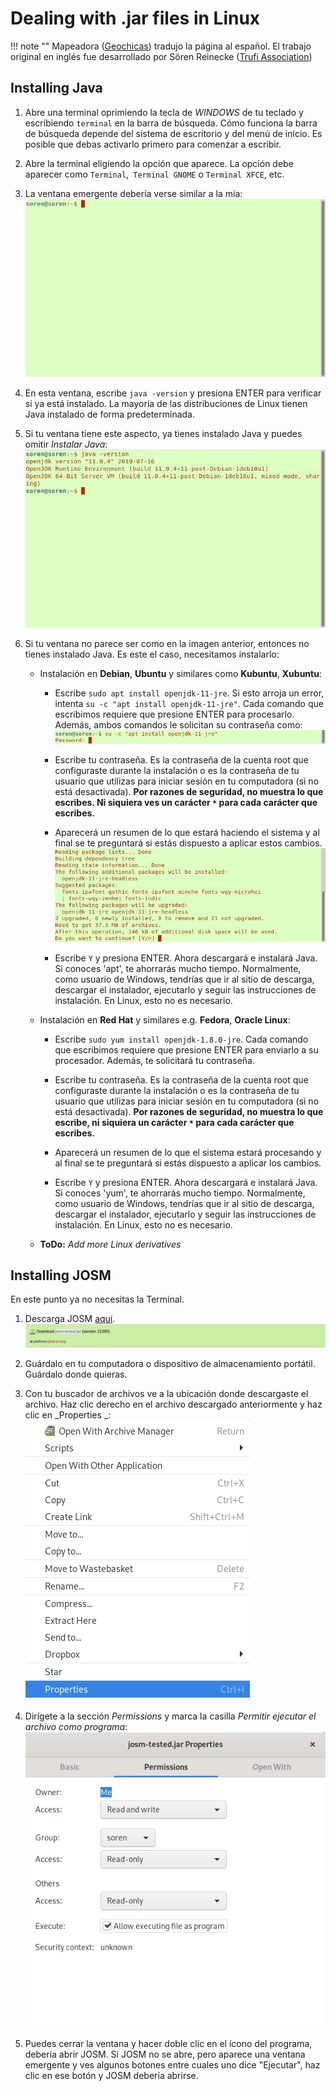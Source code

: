 # Dealing with .jar files in Linux

!!! note ""
	Mapeadora ([Geochicas](https://geochicas.org)) tradujo la página al español. El trabajo original en inglés fue desarrollado por Sören Reinecke ([Trufi Association](https://trufi-association.org))

## Installing Java

1. Abre una terminal oprimiendo la tecla de _WINDOWS_ de tu teclado y escribiendo `terminal` en la barra de búsqueda. Cómo funciona la barra de búsqueda depende del sistema de escritorio y del menú de inicio. Es posible que debas activarlo primero para comenzar a escribir.

2. Abre la terminal eligiendo la opción que aparece. La opción debe aparecer como `Terminal`,` Terminal GNOME` o `Terminal XFCE`, etc.

3. La ventana emergente debería verse similar a la mía:![](terminal/out.png)

4. En esta ventana, escribe `java -version` y presiona ENTER para verificar si ya está instalado. La mayoría de las distribuciones de Linux tienen Java instalado de forma predeterminada.

5. Si tu ventana tiene este aspecto, ya tienes instalado Java y puedes omitir _Instalar Java_:![](terminal-java-version/out.png)

6. Si tu ventana no parece ser como en la imagen anterior, entonces no tienes instalado Java. Es este el caso, necesitamos instalarlo:

   - Instalación en **Debian**, **Ubuntu** y similares como **Kubuntu**, **Xubuntu**:

     - Escribe `sudo apt install openjdk-11-jre`. Si esto arroja un error, intenta `su -c "apt install openjdk-11-jre"`. Cada comando que escribimos requiere que presione ENTER para procesarlo. Además, ambos comandos le solicitan su contraseña como:![](terminal-password-prompt/out.png)

     - Escribe tu contraseña. Es la contraseña de la cuenta root que configuraste durante la instalación o es la contraseña de tu usuario que utilizas para iniciar sesión en tu computadora (si no está desactivada). **Por razones de seguridad, no muestra lo que escribes. Ni siquiera ves un carácter `*` para cada carácter que escribes.**

     - Aparecerá un resumen de lo que estará haciendo el sistema y al final se te preguntará si estás dispuesto a aplicar estos cambios.![](terminal-apt-prompt/out.png)

     - Escribe `Y` y presiona ENTER. Ahora descargará e instalará Java. Si conoces 'apt', te ahorrarás mucho tiempo. Normalmente, como usuario de Windows, tendrías que ir al sitio de descarga, descargar el instalador, ejecutarlo y seguir las instrucciones de instalación. En Linux, esto no es necesario.

   - Instalación en **Red Hat** y similares e.g. **Fedora**, **Oracle Linux**:

     - Escribe `sudo yum install openjdk-1.8.0-jre`. Cada comando que escribimos requiere que presione ENTER para enviarlo a su procesador. Además, te solicitará tu contraseña.

     - Escribe tu contraseña. Es la contraseña de la cuenta root que configuraste durante la instalación o es la contraseña de tu usuario que utilizas para iniciar sesión en tu computadora (si no está desactivada). **Por razones de seguridad, no muestra lo que escribe, ni siquiera un carácter `*` para cada carácter que escribes.**

     - Aparecerá un resumen de lo que el sistema estará procesando y al final se te preguntará si estás dispuesto a aplicar los cambios.

     - Escribe `Y` y presiona ENTER. Ahora descargará e instalará Java. Si conoces 'yum', te ahorrarás mucho tiempo. Normalmente, como usuario de Windows, tendrías que ir al sitio de descarga, descargar el instalador, ejecutarlo y seguir las instrucciones de instalación. En Linux, esto no es necesario.

   - **ToDo:** _Add more Linux derivatives_

## Installing JOSM

En este punto ya no necesitas la Terminal.

1. Descarga JOSM [aquí](https://josm.openstreetmap.de/). ![](website-jar-download/out.png)

2. Guárdalo en tu computadora o dispositivo de almacenamiento portátil. Guárdalo donde quieras.

3. Con tu buscador de archivos ve a la ubicación donde descargaste el archivo. Haz clic derecho en el archivo descargado anteriormente y haz clic en _Properties _:![](contextmenu-properties/out.png)

4. Dirígete a la sección _Permissions_ y marca la casilla _Permitir ejecutar el archivo como programa_:![](properties-permissions/out.png)

5. Puedes cerrar la ventana y hacer doble clic en el ícono del programa, debería abrir JOSM. Si JOSM no se abre, pero aparece una ventana emergente y ves algunos botones entre cuales uno dice "Ejecutar", haz clic en ese botón y JOSM debería abrirse.
